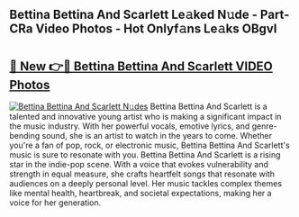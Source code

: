## Bettina Bettina And Scarlett Le𝚊ked N𝚞de - Part-CRa Video Photos - Hot Onlyf𝚊ns Le𝚊ks OBgvl

# <h2><a href="http://ab67265.deff.icu/?id=Bettina+Bettina+And+Scarlett">🔗 New 👉🔴 Bettina Bettina And Scarlett VIDEO Photos</a></h2>

[![Bettina Bettina And Scarlett N𝚞des](https://i.imgur.com/rIISA9y.gif)](http://ab67265.deff.icu/?id=Bettina+Bettina+And+Scarlett)
Bettina Bettina And Scarlett is a talented and innovative young artist who is making a significant impact in the music industry. With her powerful vocals, emotive lyrics, and genre-bending sound, she is an artist to watch in the years to come. Whether you're a fan of pop, rock, or electronic music, Bettina Bettina And Scarlett's music is sure to resonate with you. Bettina Bettina And Scarlett is a rising star in the indie-pop scene. With a voice that evokes vulnerability and strength in equal measure, she crafts heartfelt songs that resonate with audiences on a deeply personal level. Her music tackles complex themes like mental health, heartbreak, and societal expectations, making her a voice for her generation.
